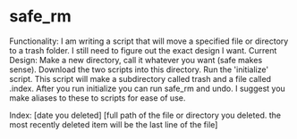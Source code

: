 # safe_rm

Functionality:
I am writing a script that will move a specified file or directory to a trash folder. I still need to figure out the exact design I want.
Current Design: Make a new directory, call it whatever you want (safe makes sense). Download the two scripts into this directory.
Run the 'initialize' script. This script will make a subdirectory called trash and a file called .index.
After you run initialize you can run safe_rm and undo.
I suggest you make aliases to these to scripts for ease of use.


Index:
[date you deleted] [full path of the file or directory you deleted. the most recently deleted item will be the last line of the file]

